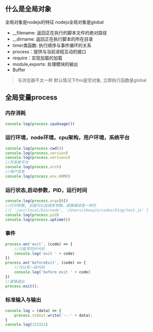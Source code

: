 ## 什么是全局对象
全局对象是nodejs的特征
nodejs全局对象是global

* __filename: 返回正在执行的脚本文件的绝对路径
* __dirname: 返回正在执行脚本的所在目录
* timer类函数: 执行顺序与事件循环的关系
* process：提供与当前进程互动的接口
* require：实现加载的加载
* module,exports: 处理模块的输出
* Buffer


> 与浏览器不太一样
默认情况下this是空对象, 立即执行函数是global

## 全局变量process

### 内存消耗
```js
console.log(process.cpuUsage())
```
### 运行环境，node环境，cpu架构，用户环境，系统平台
```js
console.log(process.cwd())
console.log(process.version)
console.log(process.versions)
//开发者平台
console.log(process.arch)
//用户信息
console.log(process.env.HOME)
```

### 运行状态,启动参数，PID，运行时间
```js
console.log(process.argv[0])
//打印参数, 后面可以加很多参数，就跟编译是一样的
//[ '/usr/local/bin/node', '/Users/zhouyin/codes/blog/test.js' ]
console.log(process.pid)
console.log(process.uptime())
```

### 事件
```js
process.on('exit', (code) => {
    //只能写同步代码
    console.log('exit ' + code)
})
process.on('beforeExit', (code) => {
    //可以写一部代码
    console.log('before exit ' + code)
})
//直接退出
process.exit();
```
### 标准输入与输出
```js
console.log = (data) => {
    process.stdout.write('---' + data);
}
console.log(123321)
```